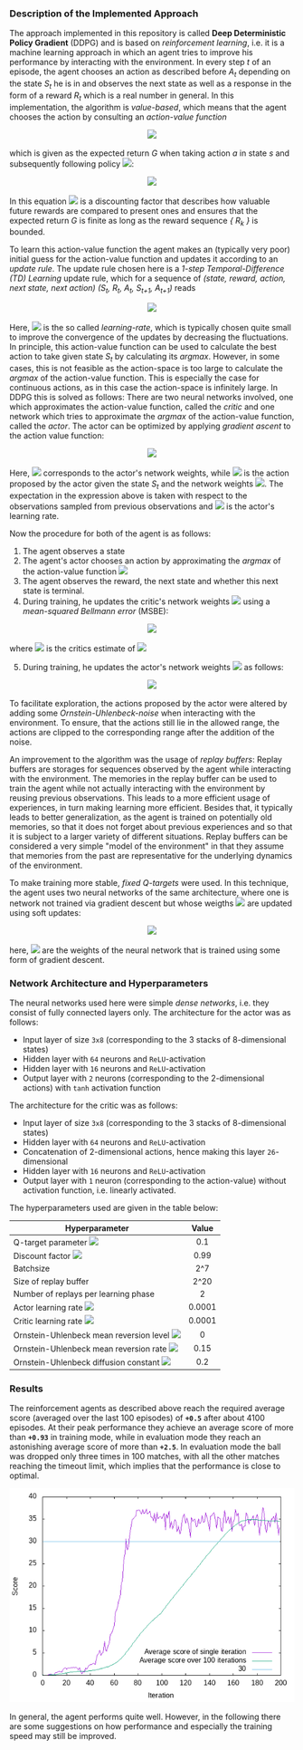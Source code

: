 ### Description of the Implemented Approach

The approach implemented in this repository is called **Deep Deterministic Policy Gradient** (DDPG) and is based on *reinforcement learning*, i.e. it is a machine learning approach in which an agent tries to improve his performance by interacting with the environment. In every step *t* of an episode, the agent chooses an action as described before *A<sub>t</sub>* depending on the state *S<sub>t</sub>* he is in and observes the next state as well as a response in the form of a reward *R<sub>t</sub>* which is a real number in general. In this implementation, the algorithm is *value-based*, which means that the agent chooses the action by consulting an *action-value function*    
<p align="center"> <img src="https://latex.codecogs.com/svg.latex?&space;q_\pi(s,a)" /></p>

which is given as the expected return *G* when taking action *a* in state *s* and subsequently following policy <img src="https://latex.codecogs.com/svg.latex?\pi" />:

<p align="center"> <img src="https://latex.codecogs.com/svg.latex?q_%5Cpi%28s%2Ca%29%3D%5Cleft%3CG_t%7CS_t%3Ds%2CA_t%3Da%5Cright%3E_%5Cpi%3D%5Cleft%3C%5Cleft.%5Csum_%7Bk%3D0%7D%5E%5Cinfty%5Cgamma%5EkR_%7Bt&plus;k&plus;1%7D%5Cright%7CS_t%3Ds%2CA_t%3Da%5Cright%3E_%5Cpi" /> </p>

In this equation <img src="https://latex.codecogs.com/svg.latex?&space;0\leq\gamma<1" /> is a discounting factor that describes how valuable future rewards are compared to present ones and ensures that the expected return *G* is finite as long as the reward sequence *{ R<sub>k</sub> }* is bounded.

To learn this action-value function the agent makes an (typically very poor) initial guess for the action-value function and updates it according to an *update rule*. The update rule chosen here is a *1-step Temporal-Difference (TD) Learning* update rule, which for a sequence of *(state, reward, action, next state, next action)* *(S<sub>t</sub>, R<sub>t</sub>, A<sub>t</sub>, S<sub>t+1</sub>, A<sub>t+1</sub>)* reads

<p align="center"> <img src="https://latex.codecogs.com/svg.latex?q_\pi(S_t,A_t)=q_\pi(S_t,A_t)+\alpha\left[R_t+\gamma\,q_\pi(S_{t+1},A_{t+1})-q_{\pi}(S_{t},A_{t})\right]\" /></p>

Here, <img src="https://latex.codecogs.com/svg.latex?\alpha" /> is the so called *learning-rate*, which is typically chosen quite small to improve the convergence of the updates by decreasing the fluctuations. In principle, this action-value function can be used to calculate the best action to take given state *S<sub>t</sub>* by calculating its *argmax*. However, in some cases, this is not feasible as the action-space is too large to calculate the *argmax* of the action-value function. This is especially the case for continuous actions, as in this case the action-space is infinitely large. In DDPG this is solved as follows: There are two neural networks involved, one which approximates the action-value function, called the *critic* and one network which tries to approximate the *argmax* of the action-value function, called the *actor*. The actor can be optimized by applying *gradient ascent* to the action value function:

<p align="center"> <img src="https://latex.codecogs.com/svg.latex?\theta=\theta+\alpha_\theta\nabla_{\theta}E\left[q_\pi(S_t,\mu_\theta(S_t))\right]" /></p>

Here, <img src="https://latex.codecogs.com/svg.latex?\theta" /> corresponds to the actor's network weights, while  <img src="https://latex.codecogs.com/svg.latex?\mu_\theta(S_t)" /> is the action proposed by the actor given the state *S<sub>t</sub>* and the network weights <img src="https://latex.codecogs.com/svg.latex?\theta" />. The expectation in the expression above is taken with respect to the observations sampled from previous observations and <img src="https://latex.codecogs.com/svg.latex?\alpha_\theta" /> is the actor's learning rate.

Now the procedure for both of the agent is as follows:
1. The agent observes a state
2. The agent's actor chooses an action by approximating the *argmax* of the action-value function <img src="https://latex.codecogs.com/svg.latex?A_t=\mu_\theta(S_t)\approx\;argmax_a\,q_\pi(S_t,a)\" />
3. The agent observes the reward, the next state and whether this next state is terminal.
4. During training, he updates the critic's network weights <img src="https://latex.codecogs.com/svg.latex?\phi" /> using a *mean-squared Bellmann error* (MSBE):

<p align="center"> <img src="https://latex.codecogs.com/svg.latex?L(\phi)=E\left[\left(q_\phi(S_t,A_t)-\left(R+\gamma\,q_\phi(S_{t+1},\mu_\theta(S_t)\right)\right)^2\right]" /></p>

where <img src="https://latex.codecogs.com/svg.latex?q_\phi(S_t,A_t)" /> is the critics estimate of <img src="https://latex.codecogs.com/svg.latex?q_\pi(S_t,A_t)" />

5. During training, he updates the actor's network weights <img src="https://latex.codecogs.com/svg.latex?\theta" /> as follows:

<p align="center"> <img src="https://latex.codecogs.com/svg.latex?\theta=\theta+\alpha_\theta\nabla_{\theta}E\left[q_\pi(S_t,\mu_\theta(S_t))\right]" /></p>

To facilitate exploration, the actions proposed by the actor were altered by adding some *Ornstein-Uhlenbeck-noise* when interacting with the environment. To ensure, that the actions still lie in the allowed range, the actions are clipped to the corresponding range after the addition of the noise.

An improvement to the algorithm was the usage of *replay buffers*: Replay buffers are storages for sequences observed by the agent while interacting with the environment. The memories in the replay buffer can be used to train the agent while not actually interacting with the environment by reusing previous observations. This leads to a more efficient usage of experiences, in turn making learning more efficient. Besides that, it typically leads to better generalization, as the agent is trained on potentially old memories, so that it does not forget about previous experiences and so that it is subject to a larger variety of different situations. Replay buffers can be considered a very simple "model of the environment" in that they assume that memories from the past are representative for the underlying dynamics of the environment.

To make training more stable, *fixed Q-targets* were used. In this technique, the agent uses two neural networks of the same architecture, where one is network not trained via gradient descent but whose weigths <img src="https://latex.codecogs.com/svg.latex?\omega" /> are updated using soft updates:

<p align="center"> <img src="https://latex.codecogs.com/svg.latex?\omega=\tau\omega^{\prime}+(1-\tau)\omega" /></p>

here, <img src="https://latex.codecogs.com/svg.latex?\omega^{\prime}" /> are the weights of the neural network that is trained using some form of gradient descent.


### Network Architecture and Hyperparameters

The neural networks used here were simple *dense networks*, i.e. they consist of fully connected layers only. The architecture for the actor was as follows:

- Input layer of size `3x8` (corresponding to the 3 stacks of 8-dimensional states)
- Hidden layer with `64` neurons and `ReLU`-activation
- Hidden layer with `16` neurons and `ReLU`-activation
- Output layer with `2` neurons (corresponding to the 2-dimensional actions) with `tanh` activation function

The architecture for the critic was as follows:

- Input layer of size `3x8` (corresponding to the 3 stacks of 8-dimensional states)
- Hidden layer with `64` neurons and `ReLU`-activation
- Concatenation of 2-dimensional actions, hence making this layer `26`-dimensional
- Hidden layer with `16` neurons and `ReLU`-activation
- Output layer with `1` neuron (corresponding to the action-value) without activation function, i.e. linearly activated.

The hyperparameters used are given in the table below:

| Hyperparameter   |      Value      |
|----------|:-------------:|
| Q-target parameter <img src="https://latex.codecogs.com/svg.latex?\tau" /> |  0.1  |
| Discount factor <img src="https://latex.codecogs.com/svg.latex?\gamma" /> |    0.99   |
| Batchsize | 2^7 |
| Size of replay buffer | 2^20 |
| Number of replays per learning phase | 2 |
| Actor learning rate <img src="https://latex.codecogs.com/svg.latex?\alpha_\theta" /> | 0.0001 |
| Critic learning rate <img src="https://latex.codecogs.com/svg.latex?\alpha_\phi" /> | 0.0001 |
| Ornstein-Uhlenbeck mean reversion level <img src="https://latex.codecogs.com/svg.latex?\mu_{OU}" /> | 0 |
| Ornstein-Uhlenbeck mean reversion rate <img src="https://latex.codecogs.com/svg.latex?\theta_{OU}" /> | 0.15 |
| Ornstein-Uhlenbeck diffusion constant <img src="https://latex.codecogs.com/svg.latex?\sigma_{OU}" /> | 0.2 |



### Results

The reinforcement agents as described above reach the required average score (averaged over the last 100 episodes) of **`+0.5`** after about 4100 episodes. At their peak performance they achieve an average score of more than **`+0.93`** in training mode, while in evaluation mode they reach an astonishing average score of more than **`+2.5`**. In evaluation mode the ball was dropped only three times in 100 matches, with all the other matches reaching the timeout limit, which implies that the performance is close to optimal.

![results](https://github.com/fberressem/Reacher/blob/master/Results.png)

In general, the agent performs quite well. However, in the following there are some suggestions on how performance and especially the training speed may still be improved.

